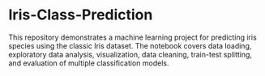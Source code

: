 # Iris-Class-Prediction
This repository demonstrates a machine learning project for predicting iris species using the classic Iris dataset. The notebook covers data loading, exploratory data analysis, visualization, data cleaning, train-test splitting, and evaluation of multiple classification models.
